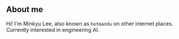 ## About me
Hi! I'm Minkyu Lee, also known as `hotmandu` on other internet places.  
Currently interested in engineering AI.
